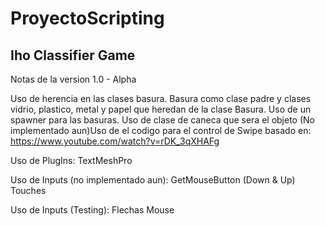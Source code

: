 # ProyectoScripting
## Iho Classifier Game

Notas de la version 1.0 - Alpha

Uso de herencia en las clases basura.
Basura como clase padre y clases vidrio, plastico, metal y papel que heredan de la clase Basura.
Uso de un spawner para las basuras.
Uso de clase de caneca que sera el objeto 
(No implementado aun)Uso de el codigo para el control de Swipe basado en: https://www.youtube.com/watch?v=rDK_3qXHAFg

Uso de PlugIns:
TextMeshPro

Uso de Inputs (no implementado aun):
GetMouseButton (Down & Up)
Touches

Uso de Inputs (Testing):
Flechas
Mouse
